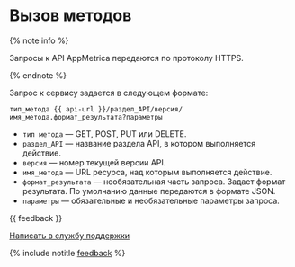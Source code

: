# Вызов методов

{% note info %}

Запросы к API AppMetrica передаются по протоколу HTTPS.

{% endnote %}

Запрос к сервису задается в следующем формате:

```no-highlight translate=no
тип_метода {{ api-url }}/раздел_API/версия/имя_метода.формат_результата?параметры
```

- `тип метода` ― GET, POST, PUT или DELETE.
- `раздел_API` ― название раздела API, в котором выполняется действие.
- `версия` ― номер текущей версии API.
- `имя_метода` ― URL ресурса, над которым выполняется действие.
- `формат_результата` ― необязательная часть запроса. Задает формат результата. По умолчанию данные передаются в формате JSON.
- `параметры` ― обязательные и необязательные параметры запроса.

{{ feedback }}

<a href="../../troubleshooting/feedback-new.html">
  <span class="button">Написать в службу поддержки</span>
</a>

{% include notitle [feedback](../../_includes/feedback-button.md) %}
